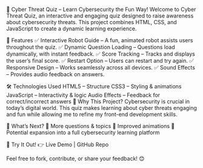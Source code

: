 🚀 Cyber Threat Quiz – Learn Cybersecurity the Fun Way!
Welcome to Cyber Threat Quiz, an interactive and engaging quiz designed to raise awareness about cybersecurity threats. This project combines HTML, CSS, and JavaScript to create a dynamic learning experience.

🔑 Features
✅ Interactive Robot Guide – A fun, animated robot assists users throughout the quiz.
✅ Dynamic Question Loading – Questions load dynamically, with instant feedback.
✅ Score Tracking – Tracks and displays the user’s final score.
✅ Restart Option – Users can restart and try again.
✅ Responsive Design – Works seamlessly across all devices.
✅ Sound Effects – Provides audio feedback on answers.

🛠 Technologies Used
HTML5 – Structure
CSS3 – Styling & animations
JavaScript – Interactivity & logic
Audio Effects – Feedback for correct/incorrect answers
🎯 Why This Project?
Cybersecurity is crucial in today’s digital world. This quiz makes learning about cyber threats engaging and fun while allowing me to refine my front-end development skills.

🚀 What’s Next?
🔹 More questions & topics
🔹 Improved animations
🔹 Potential expansion into a full cybersecurity learning platform

🔗 Try It Out!
👉 Live Demo | GitHub Repo

Feel free to fork, contribute, or share your feedback! 😊
